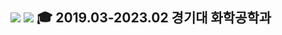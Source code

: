 <a href="https://mgutechlog.tistory.com/" target="_blanck"><img src="https://img.shields.io/badge/Tistory-e24a08?style=flat-square&logo=tistory&logoColor=white"/></a>
<img src="https://img.shields.io/badge/Mail-#30B980?style=flat-square&logo=mail&logoColor=white"/>
🎓 2019.03-2023.02 경기대 화학공학과
---

